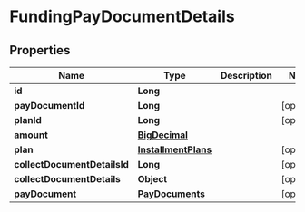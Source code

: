 
# FundingPayDocumentDetails

## Properties
Name | Type | Description | Notes
------------ | ------------- | ------------- | -------------
**id** | **Long** |  | 
**payDocumentId** | **Long** |  |  [optional]
**planId** | **Long** |  |  [optional]
**amount** | [**BigDecimal**](BigDecimal.md) |  | 
**plan** | [**InstallmentPlans**](InstallmentPlans.md) |  |  [optional]
**collectDocumentDetailsId** | **Long** |  |  [optional]
**collectDocumentDetails** | **Object** |  |  [optional]
**payDocument** | [**PayDocuments**](PayDocuments.md) |  |  [optional]



